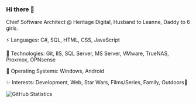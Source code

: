 ### Hi there 👋

Chief Software Architect @ Heritage Digital, Husband to Leanne, Daddy to 6 girls.

⚡ Languages: C#, SQL, HTML, CSS, JavaScript

🚀 Technologies: Git, IIS, SQL Server, MS Server, VMware, TrueNAS, Proxmox, OPNsense

💾 Operating Systems: Windows, Android

✨ Interests: Development, Web, Star Wars, Films/Series, Family, Outdoors🌳

![GitHub Statistics](https://github-readme-stats.vercel.app/api?username=mattjuffs&count_private=false&show_icons=true)
